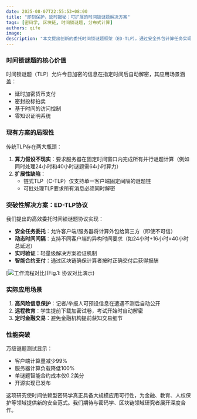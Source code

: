 ```yaml
---
date: 2025-08-07T22:55:53+08:00
title: "即刻保护，延时揭秘：可扩展的时间锁谜题解决方案"
tags: [密码学, 区块链, 时间锁谜题, 分布式计算]
authors: qife
image: 
description: "本文提出创新的委托时间锁谜题框架（ED-TLP），通过安全外包计算任务实现可扩展的时间控制加密，支持不同时间间隔的并行谜题处理，显著降低服务器负载达100%，并应用于金融交易、敏感信息保护等场景。"
---
```


### 时间锁谜题的核心价值
时间锁谜题（TLP）允许今日加密的信息在指定时间后自动解密，其应用场景涵盖：
- 延时加密货币支付
- 密封投标拍卖
- 基于时间的访问控制
- 零知识证明系统

### 现有方案的局限性
传统TLP存在两大瓶颈：
1. **算力假设不现实**：要求服务器在固定时间窗口内完成所有并行谜题计算（例如同时处理24小时和40小时谜题需64小时算力）
2. **扩展性缺陷**：
   - 链式TLP（C-TLP）仅支持单一客户端固定间隔的谜题链
   - 可批处理TLP要求所有消息必须同时解密

### 突破性解决方案：ED-TLP协议
我们提出的高效委托时间锁谜题协议实现：
- **安全任务委托**：允许客户端/服务器将计算外包给第三方（即使不可信）
- **动态时间间隔**：支持不同客户端的异构时间要求（如24小时+16小时=40小时总延迟）
- **实时验证**：轻量级解决方案验证机制
- **智能合约支付**：通过区块链确保计算者按时正确交付后获得报酬

[![工作流程对比]()](Fig.1: 协议对比演示)

### 实际应用场景
1. **高风险信息保护**：记者/举报人可预设信息在遭遇不测后自动公开
2. **远程教育**：学生提前下载加密试卷，考试开始时自动解密
3. **定时金融交易**：避免金融机构提前获知交易细节

### 性能突破
万级谜题测试显示：
- 客户端计算量减少99%
- 服务器计算负载降低100%
- 单谜题智能合约成本仅0.2美分
- 开源实现已发布

这项研究使时间依赖型密码学真正具备大规模应用可行性，为金融、教育、人权保护等领域提供新的安全范式。我们期待与密码学、区块链领域研究者展开深度合作。